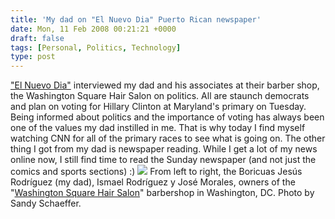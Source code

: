 ```yaml
---
title: 'My dad on "El Nuevo Dia" Puerto Rican newspaper'
date: Mon, 11 Feb 2008 00:21:21 +0000
draft: false
tags: [Personal, Politics, Technology]
type: post
---
```


["El Nuevo Dia"](http://www.elnuevodia.com/diario/noticia/portada/noticias/boricuas_a_un_pelo_del_poder/360746) interviewed my dad and his associates at their barber shop, the Washington Square Hair Salon on politics. All are staunch democrats and plan on voting for Hillary Clinton at Maryland's primary on Tuesday. Being informed about politics and the importance of voting has always been one of the values my dad instilled in me. That is why today I find myself watching CNN for all of the primary races to see what is going on. The other thing I got from my dad is newspaper reading. While I get a lot of my news online now, I still find time to read the Sunday newspaper (and not just the comics and sports sections) :) ![](http://www.elnuevodia.com/XStatic/endi/images/espanol/20080210_NotPortada_1457444.jpg) From left to right, the Boricuas Jesús Rodríguez (my dad), Ismael Rodríguez y José Morales, owners of the "[Washington Square Hair Salon](http://yellowpages.washingtonpost.com/Washington+Square+Hair+Salon.327671.103615379.home.html)" barbershop in Washington, DC. Photo by Sandy Schaeffer.